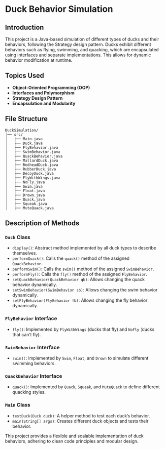 # Duck Behavior Simulation

## Introduction
This project is a Java-based simulation of different types of ducks and their behaviors, following the Strategy design pattern. Ducks exhibit different behaviors such as flying, swimming, and quacking, which are encapsulated using interfaces and separate implementations. This allows for dynamic behavior modification at runtime.

## Topics Used
- **Object-Oriented Programming (OOP)**
- **Interfaces and Polymorphism**
- **Strategy Design Pattern**
- **Encapsulation and Modularity**

## File Structure
```
DuckSimulation/
│── src/
│   ├── Main.java
│   ├── Duck.java
│   ├── FlyBehavior.java
│   ├── SwimBehavior.java
│   ├── QuackBehavior.java
│   ├── MallardDuck.java
│   ├── RedheadDuck.java
│   ├── RubberDuck.java
│   ├── DecoyDuck.java
│   ├── FlyWithWings.java
│   ├── NoFly.java
│   ├── Swim.java
│   ├── Float.java
│   ├── Drown.java
│   ├── Quack.java
│   ├── Squeak.java
│   ├── MuteQuack.java
```

## Description of Methods
### `Duck` Class
- `display()`: Abstract method implemented by all duck types to describe themselves.
- `performQuack()`: Calls the `quack()` method of the assigned `QuackBehavior`.
- `performSwim()`: Calls the `swim()` method of the assigned `SwimBehavior`.
- `performFly()`: Calls the `fly()` method of the assigned `FlyBehavior`.
- `setQuackBehavior(QuackBehavior qb)`: Allows changing the quack behavior dynamically.
- `setSwimBehavior(SwimBehavior sb)`: Allows changing the swim behavior dynamically.
- `setFlyBehavior(FlyBehavior fb)`: Allows changing the fly behavior dynamically.

### `FlyBehavior` Interface
- `fly()`: Implemented by `FlyWithWings` (ducks that fly) and `NoFly` (ducks that can't fly).

### `SwimBehavior` Interface
- `swim()`: Implemented by `Swim`, `Float`, and `Drown` to simulate different swimming behaviors.

### `QuackBehavior` Interface
- `quack()`: Implemented by `Quack`, `Squeak`, and `MuteQuack` to define different quacking styles.

### `Main` Class
- `testDuck(Duck duck)`: A helper method to test each duck’s behavior.
- `main(String[] args)`: Creates different duck objects and tests their behavior.

This project provides a flexible and scalable implementation of duck behaviors, adhering to clean code principles and modular design.

